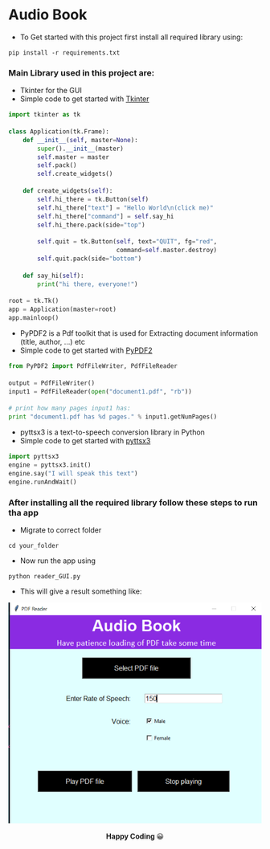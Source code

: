 # Audio Book

-   To Get started with this project first install all required library using:

```
pip install -r requirements.txt
```

### Main Library used in this project are:

-   Tkinter for the GUI
-   Simple code to get started with [Tkinter](https://docs.python.org/3/library/tkinter.html)

```python
import tkinter as tk

class Application(tk.Frame):
    def __init__(self, master=None):
        super().__init__(master)
        self.master = master
        self.pack()
        self.create_widgets()

    def create_widgets(self):
        self.hi_there = tk.Button(self)
        self.hi_there["text"] = "Hello World\n(click me)"
        self.hi_there["command"] = self.say_hi
        self.hi_there.pack(side="top")

        self.quit = tk.Button(self, text="QUIT", fg="red",
                              command=self.master.destroy)
        self.quit.pack(side="bottom")

    def say_hi(self):
        print("hi there, everyone!")

root = tk.Tk()
app = Application(master=root)
app.mainloop()
```

-   PyPDF2 is a Pdf toolkit that is used for Extracting document information (title, author, …) etc
-   Simple code to get started with [PyPDF2](https://pypi.org/project/PyPDF2/)

```python
from PyPDF2 import PdfFileWriter, PdfFileReader

output = PdfFileWriter()
input1 = PdfFileReader(open("document1.pdf", "rb"))

# print how many pages input1 has:
print "document1.pdf has %d pages." % input1.getNumPages()
```

-   pyttsx3 is a text-to-speech conversion library in Python
-   Simple code to get started with [pyttsx3](https://pypi.org/project/pyttsx3/)

```python
import pyttsx3
engine = pyttsx3.init()
engine.say("I will speak this text")
engine.runAndWait()
```

### After installing all the required library follow these steps to run tha app

-   Migrate to correct folder

```
cd your_folder
```

-   Now run the app using

```
python reader_GUI.py
```

-   This will give a result something like:

![image](reader.png)

<center><b>Happy Coding </b>😀</center>
